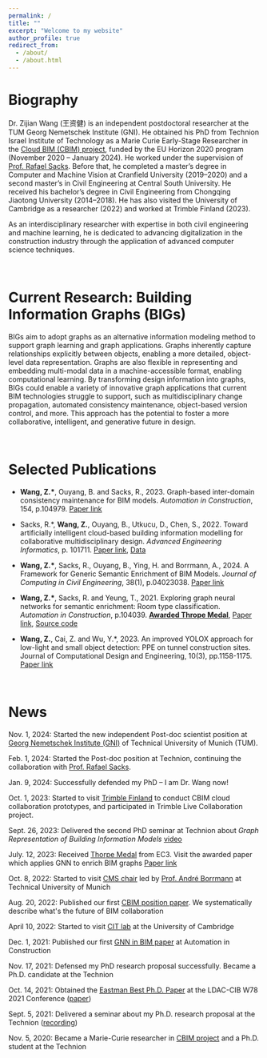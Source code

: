 ```yaml
---
permalink: /
title: ""
excerpt: "Welcome to my website"
author_profile: true
redirect_from: 
  - /about/
  - /about.html
---
```

Biography
======
Dr. Zijian Wang (王资健) is an independent postdoctoral researcher at the TUM Georg Nemetschek Institute (GNI). He obtained his PhD from Technion Israel Institute of Technology as a Marie Curie Early-Stage Researcher in the [Cloud BIM (CBIM) project](https://cbim2020.net.technion.ac.il/), funded by the EU Horizon 2020 program (November 2020 – January 2024). He worked under the supervision of [Prof. Rafael Sacks](https://sacks.net.technion.ac.il/). Before that, he completed a master’s degree in Computer and Machine Vision at Cranfield University (2019–2020) and a second master’s in Civil Engineering at Central South University. He received his bachelor’s degree in Civil Engineering from Chongqing Jiaotong University (2014–2018). He has also visited the University of Cambridge as a researcher (2022) and worked at Trimble Finland (2023).

As an interdisciplinary researcher with expertise in both civil engineering and machine learning, he is dedicated to advancing digitalization in the construction industry through the application of advanced computer science techniques. 

<br/>


Current Research: Building Information Graphs (BIGs)
======

BIGs aim to adopt graphs as an alternative information modeling method to support graph learning and graph applications. Graphs inherently capture relationships explicitly between objects, enabling a more detailed, object-level data representation. Graphs are also flexible in representing and embedding multi-modal data in a machine-accessible format, enabling computational learning. By transforming design information into graphs, BIGs could enable a variety of innovative graph applications that current BIM technologies struggle to support, such as multidisciplinary change propagation, automated consistency maintenance, object-based version control, and more. This approach has the potential to foster a more collaborative, intelligent, and generative future in design.

<br/>


Selected Publications
======

- **Wang, Z.\***, Ouyang, B. and Sacks, R., 2023. Graph-based inter-domain consistency maintenance for BIM models. *Automation in Construction*, 154, p.104979. [Paper link](https://doi.org/10.1016/j.autcon.2023.104979)

- Sacks, R.\*, **Wang, Z.**, Ouyang, B., Utkucu, D., Chen, S., 2022. Toward artificially intelligent cloud-based building information modelling for collaborative multidisciplinary design. *Advanced Engineering Informatics*, p. 101711. [Paper link](https://doi.org/10.1016/j.aei.2022.101711), [Data](https://github.com/terry-oy/CBIM-position)

- **Wang, Z.\***, Sacks, R., Ouyang, B., Ying, H. and Borrmann, A., 2024. A Framework for Generic Semantic Enrichment of BIM Models. *Journal of Computing in Civil Engineering*, 38(1), p.04023038. [Paper link](https://doi.org/10.1061/JCCEE5.CPENG-5487)

- **Wang, Z.\***, Sacks, R. and Yeung, T., 2021. Exploring graph neural networks for semantic enrichment: Room type classification. *Automation in Construction*, p.104039. [**Awarded Thrope Medal**](https://ec-3.org/awards/thorpe-metal/), [Paper link](https://www.sciencedirect.com/science/article/abs/pii/S0926580521004908), [Source code](https://github.com/ZijianWang1995/SAGE-E)


- **Wang, Z.**, Cai, Z. and Wu, Y.\*, 2023. An improved YOLOX approach for low-light and small object detection: PPE on tunnel construction sites. Journal of Computational Design and Engineering, 10(3), pp.1158-1175. [Paper link](https://doi.org/10.1093/jcde/qwad042)




<br/>


 
News
======
Nov. 1, 2024: Started the new independent Post-doc scientist position at [Georg Nemetschek Institute (GNI)](https://www.mdsi.tum.de/en/gni/home/) of Technical University of Munich (TUM). 

Feb. 1, 2024: Started the Post-doc position at Technion, continuing the collaboration with [Prof. Rafael Sacks](https://sacks.net.technion.ac.il/). 

Jan. 9, 2024: Successfully defended my PhD – I am Dr. Wang now!

Oct. 1, 2023: Started to visit [Trimble Finland](https://www.trimble.com/en) to conduct CBIM cloud collaboration prototypes, and participated in Trimble Live Collaboration project.

Sept. 26, 2023: Delivered the second PhD seminar at Technion about *Graph Representation of Building Information Models* [video](https://youtu.be/fYasvx-MV-Q?feature=shared)

July. 12, 2023: Received [Thorpe Medal](https://ec-3.org/awards/thorpe-metal/) from EC3. Visit the awarded paper which applies GNN to enrich BIM graphs [Paper link](https://www.sciencedirect.com/science/article/abs/pii/S0926580521004908)

Oct. 8, 2022: Started to visit [CMS chair](https://www.cee.ed.tum.de/cms/home/) led by [Prof. André Borrmann](https://www.professoren.tum.de/en/borrmann-andre)  at Technical University of Munich

Aug. 20, 2022: Published our first [CBIM position paper](https://doi.org/10.1016/j.aei.2022.101711). We systematically describe what's the future of BIM collaboration

April 10, 2022: Started to visit [CIT lab](https://cit.eng.cam.ac.uk/) at the University of Cambridge

Dec. 1, 2021: Published our first [GNN in BIM paper](https://www.sciencedirect.com/science/article/abs/pii/S0926580521004908) at Automation in Construction

Nov. 17, 2021: Defensed my PhD research proposal successfully. Became a Ph.D. candidate at the Technion

Oct. 14, 2021: Obtained the [Eastman Best Ph.D. Paper](https://www.linkedin.com/posts/cbim2020_cbim-bim-gnn-activity-6855036208762912768-vDRI) at the LDAC-CIB W78 2021 Conference ([paper](https://cbim2020.net.technion.ac.il/files/2021/10/w78-2021-paper-077.pdf))

Sept. 5, 2021: Delivered a seminar about my Ph.D. research proposal at the Technion ([recording](https://www.youtube.com/watch?v=FPUmSKJYbcs&ab_channel=VirtualConstructionLabTechnion))

Nov. 5, 2020: Became a Marie-Curie researcher in [CBIM project](https://cbim2020.net.technion.ac.il/) and a Ph.D. student at the Technion

<br/>